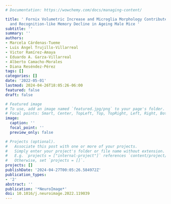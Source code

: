 ```yaml
---
# Documentation: https://wowchemy.com/docs/managing-content/

title: ' Fornix Volumetric Increase and Microglia Morphology Contribute to Spatial
  and Recognition-like Memory Decline in Ageing Male Mice '
subtitle: ''
summary: ''
authors:
- Marcela Cárdenas-Tueme
- Luis Ángel Trujillo-Villarreal
- Victor Ramírez-Amaya
- Eduardo A. Garza-Villarreal
- Alberto Camacho-Morales
- Diana Reséndez-Pérez
tags: []
categories: []
date: '2022-05-01'
lastmod: 2024-04-26T18:05:26-06:00
featured: false
draft: false

# Featured image
# To use, add an image named `featured.jpg/png` to your page's folder.
# Focal points: Smart, Center, TopLeft, Top, TopRight, Left, Right, BottomLeft, Bottom, BottomRight.
image:
  caption: ''
  focal_point: ''
  preview_only: false

# Projects (optional).
#   Associate this post with one or more of your projects.
#   Simply enter your project's folder or file name without extension.
#   E.g. `projects = ["internal-project"]` references `content/project/deep-learning/index.md`.
#   Otherwise, set `projects = []`.
projects: []
publishDate: '2024-04-27T00:05:26.584972Z'
publication_types:
- '2'
abstract: ''
publication: '*NeuroImage*'
doi: 10.1016/j.neuroimage.2022.119039
---
```

